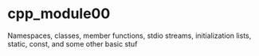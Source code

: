 # cpp_module00
Namespaces, classes, member functions, stdio streams, initialization lists, static, const, and some other basic stuf
